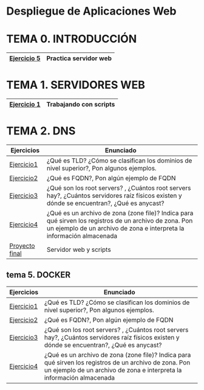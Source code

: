 # Despliegue de Aplicaciones Web

<p align="left">
</p>

<h1>TEMA 0. INTRODUCCIÓN</h1>

|[Ejercicio 5](Tema0/ejercicio5.md)|Practica servidor web |
| :- | :- |


<h1>TEMA 1. SERVIDORES WEB</h1>

|[Ejercicio 1](Tema1/ejercicio1.md)|Trabajando con scripts|
| :- | :- |


<h1>TEMA 2. DNS</h1>

|Ejercicios|Enunciado|
|----------|-----------|
|[Ejercicio1](Tema2/ej1.md)|¿Qué es TLD? ¿Cómo se clasifican los dominios de nivel superior?, Pon algunos ejemplos.|
|[Ejercicio2](Tema2/ej2.md)|¿Qué es FQDN?, Pon algún ejemplo de FQDN|
|[Ejercicio3](Tema2/ej3.md)|¿Qué son los root servers? , ¿Cuántos root servers hay?, ¿Cuántos servidores raíz físicos existen y dónde se encuentran?, ¿Qué es anycast?|
|[Ejercicio4](Tema2/ej4.md)|¿Qué es un archivo de zona (zone file)? Indica para qué sirven los registros de un archivo de zona. Pon un ejemplo de un archivo de zona e interpreta la información almacenada|
|[Proyecto final]()|Servidor web y scripts|

<h2>tema 5. DOCKER</h2>

|Ejercicios|Enunciado|
|----------|-----------|
|[Ejercicio1](Tema2/ej1.md)|¿Qué es TLD? ¿Cómo se clasifican los dominios de nivel superior?, Pon algunos ejemplos.|
|[Ejercicio2](Tema2/ej2.md)|¿Qué es FQDN?, Pon algún ejemplo de FQDN|
|[Ejercicio3](Tema2/ej3.md)|¿Qué son los root servers? , ¿Cuántos root servers hay?, ¿Cuántos servidores raíz físicos existen y dónde se encuentran?, ¿Qué es anycast?|
|[Ejercicio4](Tema2/ej4.md)|¿Qué es un archivo de zona (zone file)? Indica para qué sirven los registros de un archivo de zona. Pon un ejemplo de un archivo de zona e interpreta la información almacenada|
